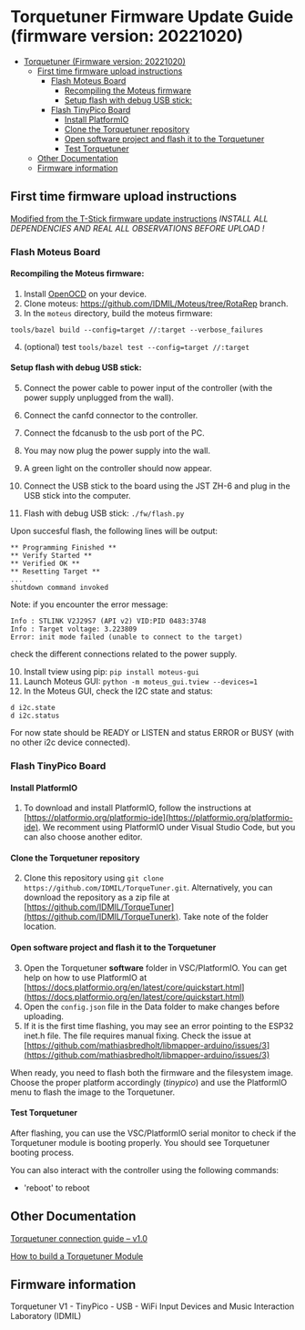 # Torquetuner Firmware Update Guide (firmware version: 20221020)

- [Torquetuner (Firmware version: 20221020)](#torquetuner-firmware-update-guide-firmware-version-20221020)
  - [First time firmware upload instructions](#first-time-firmware-upload-instructions)
    - [Flash Moteus Board](#flash-moteus-board)
      - [Recompiling the Moteus firmware](#recompiling-the-moteus-firmware)
      - [Setup flash with debug USB stick:](#setup-flash-with-debug-usb-stick)
    - [Flash TinyPico Board](#flash-tinypico-board)
      - [Install PlatformIO](#install-platformio)
      - [Clone the Torquetuner repository](#clone-the-torquetuner-repository)
      - [Open software project and flash it to the Torquetuner](#open-software-project-and-flash-it-to-the-torquetuner)
      - [Test Torquetuner](#test-torquetuner)
  - [Other Documentation](#other-documentation)
  - [Firmware information](#firmware-information)

## First time firmware upload instructions
[Modified from the T-Stick firmware update instructions](https://github.com/aburt2/T-Stick/blob/master/Docs/Firmware_update_instructions.md)
_INSTALL ALL DEPENDENCIES AND REAL ALL OBSERVATIONS BEFORE UPLOAD !_
### Flash Moteus Board

#### Recompiling the Moteus firmware:
1. Install [OpenOCD](https://openocd.org/pages/getting-openocd.html) on your device.
2. Clone moteus: https://github.com/IDMIL/Moteus/tree/RotaRep branch.
3. In the `moteus` directory, build the moteus firmware:
```
tools/bazel build --config=target //:target --verbose_failures
```
4. (optional) test `tools/bazel test --config=target //:target`

#### Setup flash with debug USB stick:

5. Connect the power cable to power input of the controller (with the power supply unplugged from the wall).
6. Connect the canfd connector to the controller.
7. Connect the fdcanusb to the usb port of the PC.
8. You may now plug the power supply into the wall.
9. A green light on the controller should now appear.
10. Connect the USB stick to the board using the JST ZH-6 and plug in the USB stick into the computer.

11. Flash with debug USB stick: `./fw/flash.py`

Upon succesful flash, the following lines will be output:
```
** Programming Finished **
** Verify Started **
** Verified OK **
** Resetting Target **
...
shutdown command invoked
```

Note: if you encounter the error message:
```
Info : STLINK V2J29S7 (API v2) VID:PID 0483:3748
Info : Target voltage: 3.223809
Error: init mode failed (unable to connect to the target)
```
check the different connections related to the power supply.

10. Install tview using pip: `pip install moteus-gui`
11. Launch Moteus GUI: `python -m moteus_gui.tview --devices=1`
12. In the Moteus GUI, check the I2C state and status:
```
d i2c.state
d i2c.status
```
For now state should be READY or LISTEN and status ERROR or BUSY (with no other i2c device connected).

### Flash TinyPico Board

#### Install PlatformIO

1. To download and install PlatformIO, follow the instructions at [https://platformio.org/platformio-ide](https://platformio.org/platformio-ide). We recomment using PlatformIO under Visual Studio Code, but you can also choose another editor.

#### Clone the Torquetuner repository

2. Clone this repository using `git clone https://github.com/IDMIL/TorqueTuner.git`. Alternatively, you can download the repository as a zip file at [https://github.com/IDMIL/TorqueTuner](https://github.com/IDMIL/TorqueTunerk). Take note of the folder location.

#### Open software project and flash it to the Torquetuner

3. Open the Torquetuner **software** folder in VSC/PlatformIO. You can get help on how to use PlatformIO at [https://docs.platformio.org/en/latest/core/quickstart.html](https://docs.platformio.org/en/latest/core/quickstart.html)
4. Open the `config.json` file in the Data folder to make changes before uploading.
5. If it is the first time flashing, you may see an error pointing to the ESP32 inet.h file. The file requires manual fixing. Check the issue at [https://github.com/mathiasbredholt/libmapper-arduino/issues/3](https://github.com/mathiasbredholt/libmapper-arduino/issues/3)

When ready, you need to flash both the firmware and the filesystem image. Choose the proper platform accordingly (*tinypico*) and use the PlatformIO menu to flash the image to the Torquetuner.

#### Test Torquetuner

After flashing, you can use the VSC/PlatformIO serial monitor to check if the Torquetuner module is booting properly. You should see Torquetuner booting process.

You can also interact with the controller using the following commands:

- 'reboot' to reboot

## Other Documentation

[Torquetuner connection guide – v1.0](./connection_guide_v1.md)

[How to build a Torquetuner Module](./Build_guide_v1.md)

## Firmware information

Torquetuner V1 - TinyPico - USB - WiFi
Input Devices and Music Interaction Laboratory (IDMIL)  
